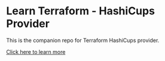 # Learn Terraform - HashiCups Provider

This is the companion repo for Terraform HashiCups provider.

<p><a href="https://learn.hashicorp.com/tutorials/terraform/provider-use?in=terraform/configuration-language">Click here to learn more</a></p>
